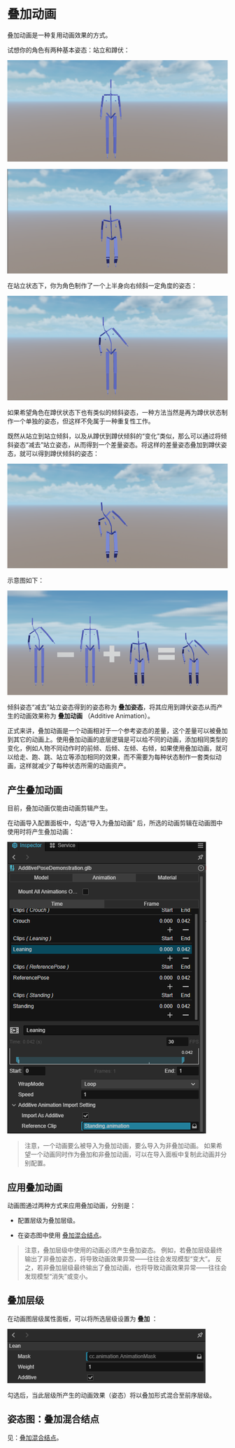 # 叠加动画

叠加动画是一种复用动画效果的方式。

试想你的角色有两种基本姿态：站立和蹲伏：

![](./figures/standing-pose.png)

![](./figures/crouch-pose.png)

在站立状态下，你为角色制作了一个上半身向右倾斜一定角度的姿态：

![](./figures/leaning-pose.png)

如果希望角色在蹲伏状态下也有类似的倾斜姿态，一种方法当然是再为蹲伏状态制作一个单独的姿态，但这样不免属于一种重复性工作。

既然从站立到站立倾斜，以及从蹲伏到蹲伏倾斜的“变化”类似，那么可以通过将倾斜姿态“减去”站立姿态，从而得到一个差量姿态。将这样的差量姿态叠加到蹲伏姿态，就可以得到蹲伏倾斜的姿态：

![](./figures/crouch%2Bleaning-pose.png)

示意图如下：

![](./figures/cover.png)

倾斜姿态“减去”站立姿态得到的姿态称为 **叠加姿态**，将其应用到蹲伏姿态从而产生的动画效果称为 **叠加动画** （Additive Animation）。

正式来讲，叠加动画是一个动画相对于一个参考姿态的差量，这个差量可以被叠加到其它的动画上。使用叠加动画的底层逻辑是可以给不同的动画，添加相同类型的变化，例如人物不同动作时的前倾、后倾、左倾、右倾，如果使用叠加动画，就可以给走、跑、跳、站立等添加相同的效果，而不需要为每种状态制作一套类似动画，这样就减少了每种状态所需的动画资产。

## 产生叠加动画

目前，叠加动画仅能由动画剪辑产生。

在动画导入配置面板中，勾选“导入为叠加动画” 后，所选的动画剪辑在动画图中使用时将产生叠加动画：

![](./figures/import-setting-import-as-additive.png)

> 注意，一个动画要么被导入为叠加动画，要么导入为非叠加动画。
> 如果希望一个动画同时作为叠加和非叠加动画，可以在导入面板中复制此动画并分别配置。

## 应用叠加动画

动画图通过两种方式来应用叠加动画，分别是：

- 配置层级为叠加层级。

- 在姿态图中使用 [叠加混合结点](../procedural-animation/pose-graph/pose-nodes/blend-poses.md#叠加混合)。

> 注意，叠加层级中使用的动画必须产生叠加姿态。
> 例如，若叠加层级最终输出了非叠加姿态，将导致动画效果异常——往往会发现模型“变大”。
> 反之，若非叠加层级最终输出了叠加动画，也将导致动画效果异常——往往会发现模型“消失”或变小。

## 叠加层级

在动画图层级属性面板，可以将所选层级设置为 **叠加** ：

![](./figures/layer-additive.png)

勾选后，当此层级所产生的动画效果（姿态）将以叠加形式混合至前序层级。

## 姿态图：叠加混合结点

见：[叠加混合结点](../procedural-animation/pose-graph/pose-nodes/blend-poses.md#叠加混合)。